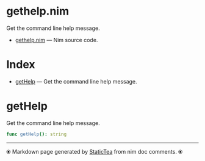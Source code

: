 # gethelp.nim

Get the command line help message.

* [gethelp.nim](../src/gethelp.nim) &mdash; Nim source code.
# Index

* [getHelp](#gethelp) &mdash; Get the command line help message.

# getHelp

Get the command line help message.

```nim
func getHelp(): string
```



---
⦿ Markdown page generated by [StaticTea](https://github.com/flenniken/statictea/) from nim doc comments. ⦿
